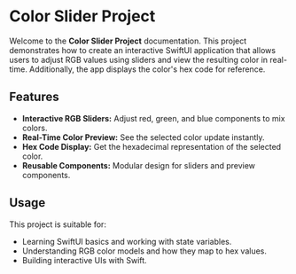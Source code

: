 # Color Slider Project

Welcome to the **Color Slider Project** documentation. This project demonstrates how to create an interactive SwiftUI application that allows users to adjust RGB values using sliders and view the resulting color in real-time. Additionally, the app displays the color's hex code for reference.

## Features

- **Interactive RGB Sliders:** Adjust red, green, and blue components to mix colors.
- **Real-Time Color Preview:** See the selected color update instantly.
- **Hex Code Display:** Get the hexadecimal representation of the selected color.
- **Reusable Components:** Modular design for sliders and preview components.



## Usage

This project is suitable for:
- Learning SwiftUI basics and working with state variables.
- Understanding RGB color models and how they map to hex values.
- Building interactive UIs with Swift.





